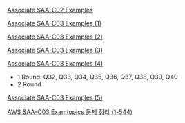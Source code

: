 
[Associate SAA-C02 Examples](https://www.examtopics.com/exams/amazon/aws-certified-solutions-architect-professional-sap-c02/view/)


[Associate SAA-C03 Examples (1)](https://www.examtopics.com/exams/amazon/aws-certified-solutions-architect-associate-saa-c03/view/)


[Associate SAA-C03 Examples (2)](https://www.examtopics.com/exams/amazon/aws-certified-solutions-architect-associate-saa-c03/view/2/)


[Associate SAA-C03 Examples (3)](https://www.examtopics.com/exams/amazon/aws-certified-solutions-architect-associate-saa-c03/view/3/)

[Associate SAA-C03 Examples (4)](https://www.examtopics.com/exams/amazon/aws-certified-solutions-architect-associate-saa-c03/view/4/)
- 1 Round: Q32, Q33, Q34, Q35, Q36, Q37, Q38, Q39, Q40
- 2 Round

[Associate SAA-C03 Examples (5)](https://www.examtopics.com/exams/amazon/aws-certified-solutions-architect-associate-saa-c03/view/5/)


[AWS SAA-C03 Examtopics 문제 정리 (1-544)](https://velog.io/@gagaeun/AWS-SAA-C03-Examtopics-%ED%97%B7%EA%B0%88%EB%A6%AC%EB%8A%94-%EB%AC%B8%EC%A0%9C-%EC%A0%95%EB%A6%AC)






